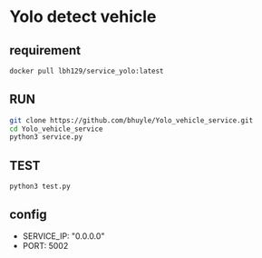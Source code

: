 # Yolo detect vehicle
## requirement
```bash
docker pull lbh129/service_yolo:latest
```
## RUN 
```bash
git clone https://github.com/bhuyle/Yolo_vehicle_service.git
cd Yolo_vehicle_service
python3 service.py
``` 
## TEST
``` 
python3 test.py
``` 
## config 
* SERVICE_IP: "0.0.0.0"
* PORT: 5002